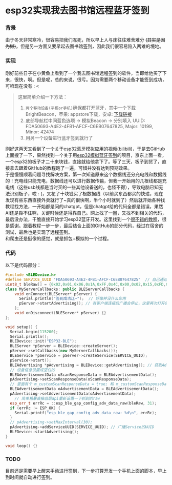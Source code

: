 # esp32实现我去图书馆远程蓝牙签到
### 背景
由于冬天非常寒冷，很容易把我们冻死，所以早上人与床往往难舍难分 ~~(其实是因为懒)~~，但是另一方面又要早起去图书馆签到，因此我们很容易陷入两难的境地。  
### 实现
刚好前些日子在小黄鱼上看到了一个我去图书馆远程签到的软件，当即给他买了下来，很快，啊。但是呢，总的来说，很亏。因为需要两个移动设备才能签到成功，可咱现在没有 : <  
> 这里简单介绍一下方法：
> 1. `两个移动设备(平板or手机)`确保都打开蓝牙，其中一个下载BrightBeacon，苹果: appstore下载，安卓: [下载链接](https://app.brtbeacon.com/d/brightbeacon)
> 2. 底部导航栏中间蓝色选项 -> 模拟Beacon -> 分别填入 UUID: FDA50693-A4E2-4FB1-AFCF-C6EB07647825, Major: 10199, Minor: 42474
> 3. 用另一个设备进行蓝牙签到就行了

刚好这两天又看到了一个关于esp32蓝牙模拟应用的视频([bilibili](https://www.bilibili.com/video/BV1E54y137r3/?spm_id_from=333.880.my_history.page.click&vd_source=946d91ef8e978d916f518f74017b6842))，于是去GitHub上面搜了一下，果然找到一个关于用[esp32模拟蓝牙签到](https://github.com/zanjie1999/dingBle/tree/master)的项目，京东上面一看，一个esp32的板子才二十来块钱，直接就给他拿下了。等了三天，板子到货了，直接拿去跟着GitHub的教程跑了一遍，可惜并没有达到预期效果。  
于是慢慢顺着问题寻找解决方案，第一次知道原来这个数据线还分充电线和数据线的！充电线只能充电，数据线还可以进行数据传输，但我一开始用的几根线都是充电线（这些usb线都是当时买的一些其他设备送的，也怪不得），导致电脑已知无法识别板子，哎 : (，又花了十块钱买了根数据线（以前买东西都买的快递，现在发现有些东西直接外卖就行了~真的很快啊，半个小时就到了）然后就开始各种找教程找方法，一开始都是问的chatgpt，但是chatgpt给的代码全都是错误，果然AI还是靠不住啊，关键时候还是得靠自己。网上找了一圈，又找不到相关的代码，最后没办法，干脆直接开始学习esp32蓝牙开发。这里找到一个[很不错的教程](https://blog.csdn.net/Naisu_kun/article/details/115958024)，很是感谢。跟着教程一步一步，最后结合上面的GitHub的部分代码，经过在宿舍的测试，最后也是实现了远程签到。  
和爬虫还是挺像的感觉，就是抓包+模拟的一个过程。

### 代码
以下是代码部分：
```cpp
#include <BLEDevice.h>
#define SERVICE_UUID "FDA50693-A4E2-4FB1-AFCF-C6EB07647825"  // 自己通过brightbeacon以及nRF Connect抓到的签到的UUID
uint8_t bleRaw[] = {0x02,0x01,0x06,0x1A,0xFF,0x4C,0x00,0x02,0x15,0xFD,0xA5,0x06,0x93,0xA4,0xE2,0x4F,0xB1,0xAF,0xCF,0xC6,0xEB,0x07,0x64,0x78,0x25,0x27,0xD7,0xA5,0xEA,0xC5};  // nRF Connect中抓到的广播数据
class MyServerCallbacks: public BLEServerCallbacks {
    void onConnect(BLEServer* pServer) {
      Serial.println("签到成功辽~");  // 好像并没什么卵用
      pServer->startAdvertising(); // 有客户端连接后广播会停止，这里再次打开使其它设备可以搜索到
    };
    void onDisconnect(BLEServer* pServer) {}
};

void setup() {
  Serial.begin(115200);
  Serial.println();
  BLEDevice::init("ESP32-BLE");
  BLEServer *pServer = BLEDevice::createServer();
  pServer->setCallbacks(new MyServerCallbacks());
  BLEService *pService = pServer->createService(SERVICE_UUID);
  pService->start();
  BLEAdvertising *pAdvertising = BLEDevice::getAdvertising(); // 获取Advertising对象
  // 设备信息设置成空白的
  BLEAdvertisementData oScanResponseData = BLEAdvertisementData();
  pAdvertising->setScanResponseData(oScanResponseData);
  // 里面有个 m_customScanResponseData = true; 和 m_customScanResponseData = true; 所以只能先随便设置一下
  BLEAdvertisementData oAdvertisementData = BLEAdvertisementData();
  pAdvertising->setAdvertisementData(oAdvertisementData);
    // 简单粗暴直接底层api重新设置一下抓到的raw
  esp_err_t errRc = ::esp_ble_gap_config_adv_data_raw(bleRaw, 31);
  if (errRc != ESP_OK) {
    Serial.printf("esp_ble_gap_config_adv_data_raw: %d\n", errRc);
  }
  // pAdvertising->setMaxInterval(30);
  pAdvertising->addServiceUUID(SERVICE_UUID); // 广播Service的UUID
  BLEDevice::startAdvertising();
}

void loop() {}
```
### TODO
目前还是需要早上醒来手动进行签到，下一步打算开发一个手机上面的脚本，早上到时间就自动进行签到。
